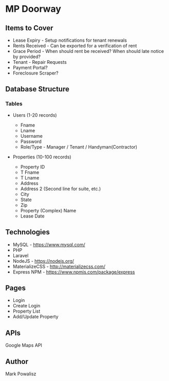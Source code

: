 # MP Doorway

## Items to Cover
* Lease Expiry - Setup notifications for tenant renewals
* Rents Received - Can be exported for a verification of rent 
* Grace Period - When should rent be received? When should late notice by provided?
* Tenant - Repair Requests
* Payment Portal?
* Foreclosure Scraper?

## Database Structure

### Tables

  * Users (1-20 records)
    * Fname
    * Lname
    * Username
    * Password
    * Role/Type - Manager / Tenant / Handyman(Contractor)

  * Properties (10-100 records)
    * Property ID
    * T Fname
    * T Lname
    * Address
    * Address 2 (Second line for suite, etc.)
    * City
    * State
    * Zip
    * Property (Complex) Name
    * Lease Date

## Technologies
* MySQL - https://www.mysql.com/
* PHP
* Laravel
* NodeJS - https://nodejs.org/
* MaterializeCSS - http://materializecss.com/
* Express NPM - https://www.npmjs.com/package/express

## Pages

* Login
* Create Login
* Property List
* Add/Update Property

## APIs
Google Maps API

## Author
Mark Powalisz